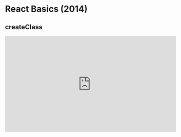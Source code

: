 <Head>
  <title>Learn React | React Basics (2014) > createClass</title>
</Head>

# React Basics (2014)

## createClass

<iframe width="560" height="315" src="https://www.youtube.com/embed/chXpz3zmjmU" frameborder="0" allow="autoplay; encrypted-media" allowfullscreen></iframe>
